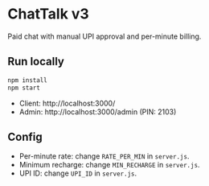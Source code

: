 # ChatTalk v3

Paid chat with manual UPI approval and per-minute billing.

## Run locally

```bash
npm install
npm start
```

- Client: http://localhost:3000/
- Admin: http://localhost:3000/admin  (PIN: 2103)

## Config
- Per-minute rate: change `RATE_PER_MIN` in `server.js`.
- Minimum recharge: change `MIN_RECHARGE` in `server.js`.
- UPI ID: change `UPI_ID` in `server.js`.

